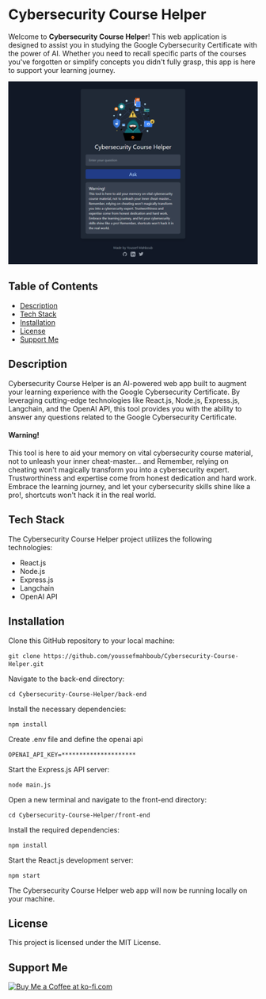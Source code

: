 # Cybersecurity Course Helper

Welcome to **Cybersecurity Course Helper**! This web application is designed to assist you in studying the Google Cybersecurity Certificate with the power of AI. Whether you need to recall specific parts of the courses you've forgotten or simplify concepts you didn't fully grasp, this app is here to support your learning journey.

![Screenshot](Screenshot.png)


## Table of Contents

- [Description](#description)
- [Tech Stack](#tech-stack)
- [Installation](#installation)
- [License](#license)
- [Support Me](#support-me)
## Description

Cybersecurity Course Helper is an AI-powered web app built to augment your learning experience with the Google Cybersecurity Certificate. By leveraging cutting-edge technologies like React.js, Node.js, Express.js, Langchain, and the OpenAI API, this tool provides you with the ability to answer any questions related to the Google Cybersecurity Certificate.
> 
#### Warning!
This tool is here to aid your memory on vital cybersecurity course material, not to unleash your inner cheat-master... and Remember, relying on cheating won't magically transform you into a cybersecurity expert. Trustworthiness and expertise come from honest dedication and hard work. Embrace the learning journey, and let your cybersecurity skills shine like a pro!, shortcuts won't hack it in the real world.

## Tech Stack

The Cybersecurity Course Helper project utilizes the following technologies:

- React.js
- Node.js
- Express.js
- Langchain
- OpenAI API


## Installation


Clone this GitHub repository to your local machine:

    git clone https://github.com/youssefmahboub/Cybersecurity-Course-Helper.git
    
	
Navigate to the back-end directory:

    cd Cybersecurity-Course-Helper/back-end
	
Install the necessary dependencies:

    npm install
	
Create .env file and define the openai api

    OPENAI_API_KEY=*********************
	
Start the Express.js API server:

    node main.js
	
Open a new terminal and navigate to the front-end directory:

    cd Cybersecurity-Course-Helper/front-end
	
Install the required dependencies:

    npm install
	
Start the React.js development server:

    npm start
	
The Cybersecurity Course Helper web app will now be running locally on your machine. 


## License
This project is licensed under the MIT License.

## Support Me
<a href='https://ko-fi.com/N4N6MEFGD' target='_blank'><img height='36' style='border:0px;height:36px;' src='https://storage.ko-fi.com/cdn/kofi2.png?v=3' border='0' alt='Buy Me a Coffee at ko-fi.com' /></a>
